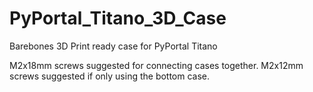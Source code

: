 # PyPortal_Titano_3D_Case
Barebones 3D Print ready case for PyPortal Titano

M2x18mm screws suggested for connecting cases together.
M2x12mm screws suggested if only using the bottom case.
